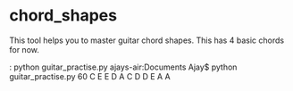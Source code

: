 # chord_shapes
This tool helps you to master guitar chord shapes. This has 4 basic chords for now.

<usage>: python guitar_practise.py <tempo value>
ajays-air:Documents Ajay$ python guitar_practise.py  60
C
E
E
D
A
C
D
D
E
A
A

